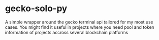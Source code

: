 # gecko-solo-py
A simple wrapper around the gecko terminal api tailored for my most use cases. You might find it useful in projects where you need pool and token information of projects accross several blockchain platforms
